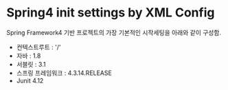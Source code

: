 # Spring4 init settings by XML Config
Spring Framework4 기반 프로젝트의 가장 기본적인 시작세팅을 아래와 같이 구성함.

- 컨텍스트루트 : '/'
- 자바 : 1.8
- 서블릿 : 3.1
- 스프링 프레임워크 : 4.3.14.RELEASE
- Junit 4.12
